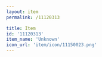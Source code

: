```yaml
---
layout: item
permalink: /11120313

title: Item
id: '11120313'
item_name: 'Unknown'
icon_url: 'item/icon/11150023.png'
---
```

